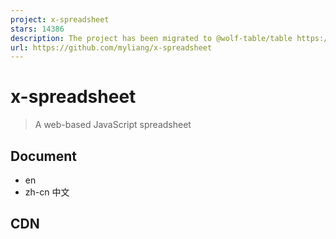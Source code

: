 ```yaml
---
project: x-spreadsheet
stars: 14386
description: The project has been migrated to @wolf-table/table https://github.com/wolf-table/table
url: https://github.com/myliang/x-spreadsheet
---
```


x-spreadsheet
=============

> A web-based JavaScript spreadsheet

Document
--------

-   en
-   zh-cn 中文

CDN
---

<link rel\="stylesheet" href\="https://unpkg.com/x-data-spreadsheet@1.1.5/dist/xspreadsheet.css"\>
<script src\="https://unpkg.com/x-data-spreadsheet@1.1.5/dist/xspreadsheet.js"\></script\>

<script\>
   x\_spreadsheet('#xspreadsheet');
</script\>

NPM
---

npm install x-data-spreadsheet

<div id\="x-spreadsheet-demo"\></div\>

import Spreadsheet from "x-data-spreadsheet";
// If you need to override the default options, you can set the override
// const options = {};
// new Spreadsheet('#x-spreadsheet-demo', options);
const s \= new Spreadsheet("#x-spreadsheet-demo")
  .loadData({}) // load data
  .change(data \=> {
    // save data to db
  });

// data validation
s.validate()

// default options
{
  mode: 'edit', // edit | read
  showToolbar: true,
  showGrid: true,
  showContextmenu: true,
  view: {
    height: () \=> document.documentElement.clientHeight,
    width: () \=> document.documentElement.clientWidth,
  },
  row: {
    len: 100,
    height: 25,
  },
  col: {
    len: 26,
    width: 100,
    indexWidth: 60,
    minWidth: 60,
  },
  style: {
    bgcolor: '#ffffff',
    align: 'left',
    valign: 'middle',
    textwrap: false,
    strike: false,
    underline: false,
    color: '#0a0a0a',
    font: {
      name: 'Helvetica',
      size: 10,
      bold: false,
      italic: false,
    },
  },
}

import | export xlsx
--------------------

https://github.com/SheetJS/sheetjs/tree/master/demos/xspreadsheet#saving-data

thanks https://github.com/SheetJS/sheetjs

Bind events
-----------

const s \= new Spreadsheet("#x-spreadsheet-demo")
// event of click on cell
s.on('cell-selected', (cell, ri, ci) \=> {});
s.on('cells-selected', (cell, { sri, sci, eri, eci }) \=> {});
// edited on cell
s.on('cell-edited', (text, ri, ci) \=> {});

update cell-text
----------------

const s \= new Spreadsheet("#x-spreadsheet-demo")
// cellText(ri, ci, text, sheetIndex = 0)
s.cellText(5, 5, 'xxxx').cellText(6, 5, 'yyy').reRender();

get cell and cell-style
-----------------------

const s \= new Spreadsheet("#x-spreadsheet-demo")
// cell(ri, ci, sheetIndex = 0)
s.cell(ri, ci);
// cellStyle(ri, ci, sheetIndex = 0)
s.cellStyle(ri, ci);

Internationalization
--------------------

// npm 
import Spreadsheet from 'x-data-spreadsheet';
import zhCN from 'x-data-spreadsheet/dist/locale/zh-cn';

Spreadsheet.locale('zh-cn', zhCN);
new Spreadsheet(document.getElementById('xss-demo'));

<!-- Import via CDN -->
<link rel\="stylesheet" href\="https://unpkg.com/x-data-spreadsheet@1.1.5/dist/xspreadsheet.css"\>
<script src\="https://unpkg.com/x-data-spreadsheet@1.1.5/dist/xspreadsheet.js"\></script\>
<script src\="https://unpkg.com/x-data-spreadsheet@1.1.5/dist/locale/zh-cn.js"\></script\>

<script\>
  x\_spreadsheet.locale('zh-cn');
</script\>

Features
--------

-   Undo & Redo
-   Paint format
-   Clear format
-   Format
-   Font
-   Font size
-   Font bold
-   Font italic
-   Underline
-   Strike
-   Text color
-   Fill color
-   Borders
-   Merge cells
-   Align
-   Text wrapping
-   Freeze cell
-   Functions
-   Resize row-height, col-width
-   Copy, Cut, Paste
-   Autofill
-   Insert row, column
-   Delete row, column
-   hide row, column
-   multiple sheets
-   print
-   Data validations

Development
-----------

```
git clone https://github.com/myliang/x-spreadsheet.git
cd x-spreadsheet
npm install
npm run dev
```

Open your browser and visit http://127.0.0.1:8080.

Browser Support
---------------

Modern browsers(chrome, firefox, Safari).

LICENSE
-------

MIT
